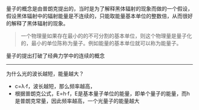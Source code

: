量子的概念是由普朗克提出的，当时是为了解释黑体辐射的现象而做的一个假设，假设黑体辐射中的辐射能量是不连续的，只能取能量基本单位的整数倍，从而很好的解释了黑体辐射的现象。

> 一个物理量如果存在最小的的不可分割的基本单位，则这个物理量是量子化的，最小的单位陈称为量子。例如能量的基本单位就可以称为能量子。

量子的提出打破了经典力学中的连续的概念

---

为什么光的波长越短，能量越大？

- c=λ·f，波长越短，那么频率越高，
- 根据普朗克公式，E=h·f，E是基本量子单位的能量，即单个量子的能量，而h是普朗克常量，因此频率越高，一个光量子的能量越大